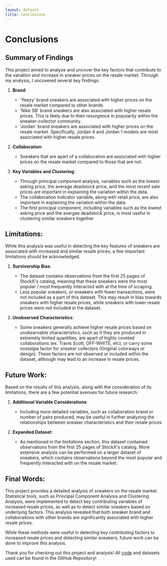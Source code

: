 ```yaml
---
layout: default
title: Conclusions 
--- 
```


# Conclusions 

## Summary of Findings 

This project aimed to analyze and uncover the key factors that contribute to the variation and increase in sneaker prices on the resale market. Through my analysis, I uncovered several key findings: 

  1. **Brand**:
     - 'Yeezy' brand sneakers are associated with higher prices on the resale market compared to other brands.
     - 'Nike SB' brand sneakers are also associated with higher resale prices. This is likely due to their resurgence in popularity within the sneaker-collector community. 
     - 'Jordan' brand sneakers are associated with higher prices on the resale market. Specifically, Jordan 4 and Jordan 1 models are most associated with higher resale prices.
    
  2. **Collaboration**:
     - Sneakers that are apart of a collaboration are associated with higher prices on the resale market compared to those that are not.

  3. **Key Variables and Clustering**:
     - Through principal component analysis, variables such as the lowest asking price, the average deadstock price, and the most recent sale prices are important in explaining the variation within the data.
     - The collaboration indicator variable, along with retail price, are also important in explaining the variation within the data.
     - The first principal component, including variables such as the lowest asking price and the avergae deadstock price, is most useful in clustering similar sneakers together
    
## Limitations: 

While this analysis was useful in detecting the key features of sneakers are associated with increased and similar resale prices, a few important limitations should be acknowledged. 

  1. **Survivorship Bias**:
     - The dataset contains observations from the first 25 pages of StockX's catalog, meaning that these sneakers were the most popular / most frequently interacted with at the time of scraping.
     - Less popular sneakers, or sneakers with fewer transactions, were not included as a part of this dataset. This may result in bias towards sneakers with higher resale prices, while sneakers with lower resale prices were not included in the dataset.
    
  2. **Unobserved Characteristics**:
     - Some sneakers generally achieve higher resale prices based on unobservable characteristics, such as if they are produced in extremely limited quantities, are apart of highly coveted collaborations (ex. Travis Scott, OFF-WHITE, etc), or carry some nostalgia factor for sneaker collectors (Original colorways or design). These factors are not observed or included within the dataset, although may lead to an increase in resale prices.
    
## Future Work: 

Based on the results of this analysis, along with the consideration of its limitations, there are a few potential avenues for future research: 

  1. **Additional Variable Considerations**:
     - Including more detailed variables, such as collaboration brand or number of pairs produced, may be useful in further analyzing the relationships between sneaker characteristics and their resale prices
    
  2. **Expanded Dataset**:
     - As mentioned in the limitations section, this dataset contained observations from the first 25 pages of StockX's catalog. More extensive analysis can be performed on a larger dataset of sneakers, which contains observations beyond the most popular and frequently interacted with on the resale market.
    
## Final Words: 

This project provides a detailed analysis of sneakers on the resale market. Statistical tools, such as Principal Component Analysis and Clustering Analysis, were implemented to detect key contributing variables of increased resale prices, as well as to detect similar sneakers based on underlying factors. This analysis revealed that both sneaker brand and collaborations with other brands are significantly associated with higher resale prices. 

While these methods were useful in detecting key contributing factors to increased resale prices and detecting similar sneakers, future work can be done to improve this analysis. 

Thank you for checking out this project and analysis! All [code](Final_Project_Code_355.Rmd) and datasets used can be found in the GitHub Repository! 
